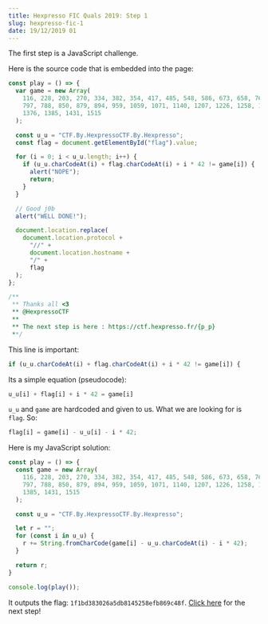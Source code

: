 ```yaml
---
title: Hexpresso FIC Quals 2019: Step 1
slug: hexpresso-fic-1
date: 19/12/2019 01
---
```


The first step is a JavaScript challenge.

Here is the source code that is embedded into the page:

```javascript
const play = () => {
  var game = new Array(
    116, 228, 203, 270, 334, 382, 354, 417, 485, 548, 586, 673, 658, 761, 801,
    797, 788, 850, 879, 894, 959, 1059, 1071, 1140, 1207, 1226, 1258, 1305,
    1376, 1385, 1431, 1515
  );

  const u_u = "CTF.By.HexpressoCTF.By.Hexpresso";
  const flag = document.getElementById("flag").value;

  for (i = 0; i < u_u.length; i++) {
    if (u_u.charCodeAt(i) + flag.charCodeAt(i) + i * 42 != game[i]) {
      alert("NOPE");
      return;
    }
  }

  // Good j0b
  alert("WELL DONE!");

  document.location.replace(
    document.location.protocol +
      "//" +
      document.location.hostname +
      "/" +
      flag
  );
};

/**
 ** Thanks all <3
 ** @HexpressoCTF
 **
 ** The next step is here : https://ctf.hexpresso.fr/{p_p}
 **/
```

This line is important:

```javascript
if (u_u.charCodeAt(i) + flag.charCodeAt(i) + i * 42 != game[i]) {
```

Its a simple equation (pseudocode):

```javascript
u_u[i] + flag[i] + i * 42 = game[i]
```

`u_u` and `game` are hardcoded and given to us. What we are looking for is
`flag`. So:

```javascript
flag[i] = game[i] - u_u[i] - i * 42;
```

Here is my JavaScript solution:

``` javascript
const play = () => {
  const game = new Array(
    116, 228, 203, 270, 334, 382, 354, 417, 485, 548, 586, 673, 658, 761, 801,
    797, 788, 850, 879, 894, 959, 1059, 1071, 1140, 1207, 1226, 1258, 1305, 1376,
    1385, 1431, 1515
  );

  const u_u = "CTF.By.HexpressoCTF.By.Hexpresso";

  let r = "";
  for (const i in u_u) {
    r += String.fromCharCode(game[i] - u_u.charCodeAt(i) - i * 42);
  }

  return r;
}

console.log(play());
```

It outputs the flag: `1f1bd383026a5db8145258efb869c48f`. [Click here](/posts/hexpresso-fic-2) for the next step!